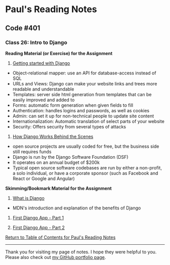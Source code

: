 # Paul's Reading Notes

## Code #401

### Class 26: Intro to Django

**Reading Material (or Exercise) for the Assignment**
1. [Getting started with Django](https://www.djangoproject.com/start/)
- Object-relational mapper: use an API for database-access instead of SQL
- URLs and Views: Django can make your website links and trees more readable and understandable
- Templates: server side html generation from templates that can be easily improved and added to
- Forms: automatic form generation when given fields to fill
- Authentication: handles logins and passwords, as well as cookies
- Admin: can set it up for non-technical people to update site content
- Internationalization: Automatic translation of select parts of your website
- Security: Offers security from several types of attacks


1. [How Django Works Behind the Scenes](https://wsvincent.com/how-django-works-behind-the-scenes/)
- open source projects are usually coded for free, but the business side still requires funds
- Django is run by the Django Software Foundation (DSF)
- It operates on an annual budget of $200k
- Typical open source software codebases are run by either a non-profit, a solo individual, or have a corporate sponsor (such as Facebook and React or Google and Angular)



**Skimming/Bookmark Material for the Assignment**
1. [What is Django](https://developer.mozilla.org/en-US/docs/Learn/Server-side/Django/Introduction)
- MDN's introduction and explanation of the benefits of Django


1. [First Django App - Part 1](https://docs.djangoproject.com/en/3.0/intro/tutorial01/)



1. [First Django App - Part 2](https://docs.djangoproject.com/en/3.0/intro/tutorial02/)



[Return to Table of Contents for Paul's Reading Notes](https://paul-leonard.github.io/reading-notes/ "Go back to find more notes!")



---



Thank you for visiting my page of notes.  I hope they were helpful to you.  Please also check out [my GitHub portfolio page](https://github.com/paul-leonard "Paul's GitHub Portfolio").